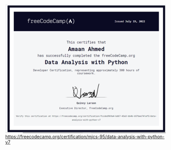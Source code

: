![Certificate](Certificate.PNG)
https://freecodecamp.org/certification/mjcs-95/data-analysis-with-python-v7

